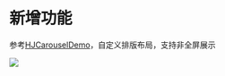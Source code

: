 # 新增功能
参考[HJCarouselDemo](https://github.com/panghaijiao/HJCarouselDemo)，自定义排版布局，支持非全屏展示

![](https://github.com/HelloiWorld/SDCycleScrollView/blob/master/Untitled.gif)

